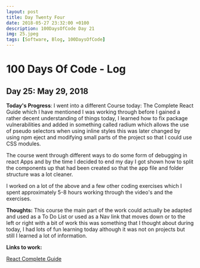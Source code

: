 ```yaml
---
layout: post
title: Day Twenty Four
date: 2018-05-27 23:32:00 +0100
description: 100DaysOfCode Day 21
img: 25.jpeg
tags: [Software, Blog, 100DaysOfCode]
---
```

# 100 Days Of Code - Log

## Day 25: May 29, 2018

**Today's Progress**: 
I went into a different Course today: The Complete React Guide which I have mentioned I was working through before I gained a rather decent understanding of things today, I learned how to fix package vulnerabilities and added in something called radium which allows the use of pseudo selectors when using inline styles this was later changed by using npm eject and modifying small parts of the project so that I could use CSS modules.

The course went through different ways to do some form of debugging in react Apps and by the time I decided to end my day I got shown how to split the components up that had been created so that the app file and folder structure was a lot cleaner.

I worked on a lot of the above and a few other coding exercises which I spent approximately 5-8 hours working through the video's and the exercises.

**Thoughts:** 
This course the main part of the work could actually be adapted and used as a To Do List or used as a Nav link that moves down or to the left or right with a bit of work this was something that I thought about during today, I had lots of fun learning today although it was not on projects but still I learned a lot of information.

**Links to work:**

[React Complete Guide](https://github.com/NathanScott85/react-complete-guide/commits?author=NathanScott85&since=2018-05-28T23:00:00Z&until=2018-05-29T23:00:00Z)

